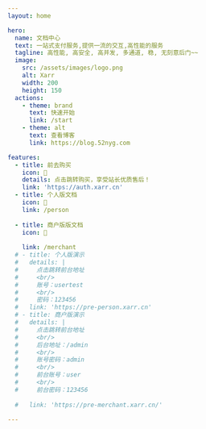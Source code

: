 ```yaml
---
layout: home

hero:
  name: 文档中心
  text: 一站式支付服务,提供一流的交互,高性能的服务
  tagline: 高性能, 高安全, 高并发, 多通道, 稳, 无刻意后门~~
  image:
    src: /assets/images/logo.png
    alt: Xarr
    width: 200
    height: 150
  actions:
    - theme: brand
      text: 快速开始
      link: /start
    - theme: alt
      text: 查看博客
      link: https://blog.52nyg.com

features:
  - title: 前去购买
    icon: 🛒
    details: 点击跳转购买，享受站长优质售后！
    link: 'https://auth.xarr.cn'
  - title: 个人版文档
    icon: 🛒
    link: /person
    
  - title: 商户版版文档
    icon: 🛒
  
    link: /merchant
  # - title: 个人版演示
  #   details: |
  #     点击跳转前台地址
  #     <br/>
  #     账号：usertest
  #     <br/>
  #     密码：123456
  #   link: 'https://pre-person.xarr.cn'
  # - title: 商户版演示
  #   details: | 
  #     点击跳转前台地址
  #     <br/>
  #     后台地址：/admin
  #     <br/>
  #     账号密码：admin
  #     <br/>
  #     前台账号：user
  #     <br/>
  #     前台密码：123456
      
  #   link: 'https://pre-merchant.xarr.cn/'
  
---
```



